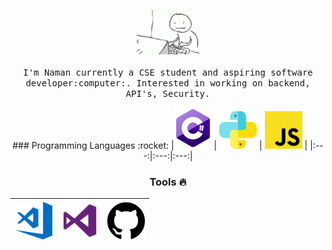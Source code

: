 <p align="center">
  <img src="https://github.com/NV404/nv404/blob/main/img/tenor.gif?raw=true" width=100>
  <br><br>
  <samp>
    I'm Naman currently a CSE student and aspiring software developer:computer:. Interested in working on backend, API's, Security.
  </samp>
</p>

<div align="center">
### Programming Languages  :rocket:
|<img src="https://github.com/NV404/nv404/blob/main/img/699px-C_Sharp_logo.svg.png?raw=true" width=60> | <img src="https://raw.githubusercontent.com/NV404/nv404/d564c76dea9eef7212cd0b7ec1cad34dead8c391/img/python.svg" width=60> | <img src="https://github.com/NV404/nv404/blob/main/img/js.png?raw=true" width=60> |
|:---:|:---:|:---:|


### Tools :fire:
|<img src="https://github.com/NV404/nv404/blob/main/img/cs-code.png?raw=true" width=60> | <img src="https://github.com/NV404/nv404/blob/main/img/vs%20studio.png?raw=true" width=60> | <img src="https://raw.githubusercontent.com/NV404/nv404/d564c76dea9eef7212cd0b7ec1cad34dead8c391/img/github.svg" width=60> |
|:---:|:---:|:---:|


</div>

